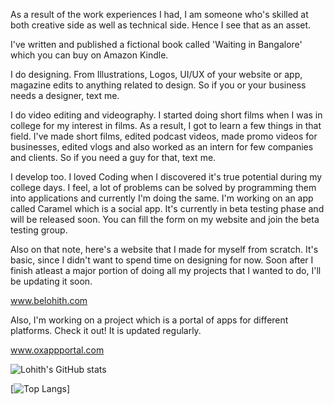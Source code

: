 
As a result of the work experiences I had, I am someone who's skilled at both creative side as well as technical side. Hence I see that as an asset.

I've written and published a fictional book called 'Waiting in Bangalore' which you can buy on Amazon Kindle.

I do designing. From Illustrations, Logos, UI/UX of your website or app, magazine edits to anything related to design. So if you or your business needs a designer, text me.

I do video editing and videography. I started doing short films when I was in college for my interest in films. As a result, I got to learn a few things in that field. I've made short films, edited podcast videos, made promo videos for businesses, edited vlogs and also worked as an intern for few companies and clients. So if you need a guy for that, text me.

I develop too. I loved Coding when I discovered it's true potential during my college days. I feel, a lot of problems can be solved by programming them into applications and currently I'm doing the same. I'm working on an app called Caramel which is a social app. It's currently in beta testing phase and will be released soon. You can fill the form on my website and join the beta testing group.

Also on that note, here's a website that I made for myself from scratch. It's basic, since I didn't want to spend time on designing for now. Soon after I finish atleast a major portion of doing all my projects that I wanted to do, I'll be updating it soon.

www.belohith.com

Also, I'm working on a project which is a portal of apps for different platforms. Check it out! It is updated regularly.

www.oxappportal.com


![Lohith's GitHub stats](https://github-readme-stats.vercel.app/api?username=belohith&theme=onedark)

[![Top Langs](https://github-readme-stats.vercel.app/api/top-langs/?username=belohith&layout=compact)]
